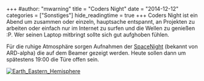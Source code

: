 +++
#author: "mwarning"
title = "Coders Night"
date = "2014-12-12"
categories = ["Sonstiges"]
hide_readingtime = true
+++
Coders Night ist ein Abend um zusammen oder einzeln, hauptsache entspannt, an Projekten zu arbeiten oder einfach nur im Internet zu surfen und die Wellen zu genießen :P. Wer seinen Laptop mitbringt sollte sich gut aufghoben fühlen.

Für die ruhige Atmosphäre sorgen Aufnahmen der [SpaceNight](https://www.youtube.com/watch?v=CpznCSeqMxw) (bekannt von ARD-alpha) die auf dem Beamer gezeigt werden. Heute sollen dann um spätestens
19:00 die Türe offen sein.

[![Earth_Eastern_Hemisphere](/uploads/2014/12/Earth_Eastern_Hemisphere-300x300.jpg)](/uploads/2014/12/Earth_Eastern_Hemisphere.jpg)
